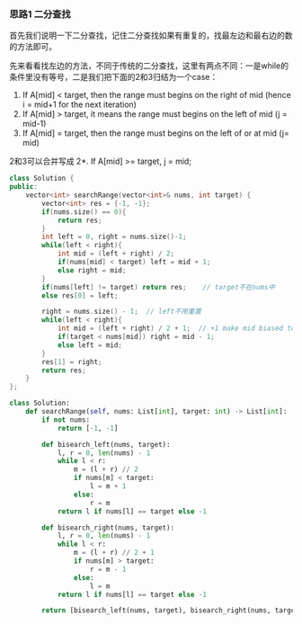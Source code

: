 ### 思路1 二分查找

首先我们说明一下二分查找，记住二分查找如果有重复的，找最左边和最右边的数的方法即可。

先来看看找左边的方法，不同于传统的二分查找，这里有两点不同：一是while的条件里没有等号，二是我们把下面的2和3归结为一个case：
1. If A[mid] < target, then the range must begins on the right of mid (hence i = mid+1 for the next iteration)
2. If A[mid] > target, it means the range must begins on the left of mid (j = mid-1)
3. If A[mid] = target, then the range must begins on the left of or at mid (j= mid)

2和3可以合并写成 2*. If A[mid] >= target, j = mid;

```cpp
class Solution {
public:
    vector<int> searchRange(vector<int>& nums, int target) {
        vector<int> res = {-1, -1};
        if(nums.size() == 0){
            return res;
        }
        int left = 0, right = nums.size()-1;
        while(left < right){
            int mid = (left + right) / 2;
            if(nums[mid] < target) left = mid + 1;
            else right = mid;
        }
        if(nums[left] != target) return res;    // target不在nums中
        else res[0] = left;

        right = nums.size() - 1;  // left不用重置
        while(left < right){
            int mid = (left + right) / 2 + 1;  // +1 make mid biased to right
            if(target < nums[mid]) right = mid - 1;
            else left = mid;
        }
        res[1] = right;
        return res;
    }
};
```

```python
class Solution:
    def searchRange(self, nums: List[int], target: int) -> List[int]:
        if not nums:
            return [-1, -1]

        def bisearch_left(nums, target):
            l, r = 0, len(nums) - 1
            while l < r:
                m = (l + r) // 2
                if nums[m] < target:
                    l = m + 1
                else:
                    r = m
            return l if nums[l] == target else -1

        def bisearch_right(nums, target):
            l, r = 0, len(nums) - 1
            while l < r:
                m = (l + r) // 2 + 1
                if nums[m] > target:
                    r = m - 1
                else:
                    l = m
            return l if nums[l] == target else -1

        return [bisearch_left(nums, target), bisearch_right(nums, target)]
```